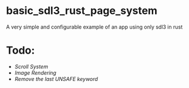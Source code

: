 # basic_sdl3_rust_page_system
A very simple and configurable example of an app using only sdl3 in rust

# Todo:
- *Scroll System*
- *Image Rendering*
- *Remove the last UNSAFE keyword*

